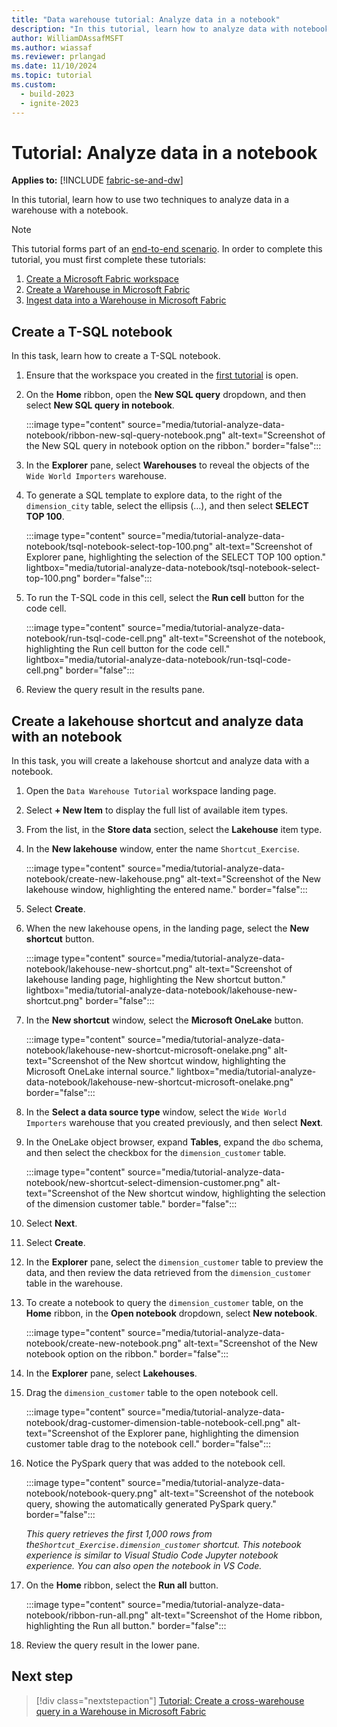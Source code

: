 ```yaml
---
title: "Data warehouse tutorial: Analyze data in a notebook"
description: "In this tutorial, learn how to analyze data with notebooks in a Fabric warehouse."
author: WilliamDAssafMSFT
ms.author: wiassaf
ms.reviewer: prlangad
ms.date: 11/10/2024
ms.topic: tutorial
ms.custom:
  - build-2023
  - ignite-2023
---
```


# Tutorial: Analyze data in a notebook

**Applies to:** [!INCLUDE [fabric-se-and-dw](includes/applies-to-version/fabric-se-and-dw.md)]

In this tutorial, learn how to use two techniques to analyze data in a warehouse with a notebook.

> [!NOTE]
> This tutorial forms part of an [end-to-end scenario](tutorial-introduction.md#data-warehouse-end-to-end-scenario). In order to complete this tutorial, you must first complete these tutorials:
>
> 1. [Create a Microsoft Fabric workspace](tutorial-create-workspace.md)
> 1. [Create a Warehouse in Microsoft Fabric](tutorial-create-warehouse.md)
> 1. [Ingest data into a Warehouse in Microsoft Fabric](tutorial-ingest-data.md)

## Create a T-SQL notebook

In this task, learn how to create a T-SQL notebook.

1. Ensure that the workspace you created in the [first tutorial](tutorial-create-workspace.md) is open.

1. On the **Home** ribbon, open the **New SQL query** dropdown, and then select **New SQL query in notebook**.

   :::image type="content" source="media/tutorial-analyze-data-notebook/ribbon-new-sql-query-notebook.png" alt-text="Screenshot of the New SQL query in notebook option on the ribbon." border="false":::

1. In the **Explorer** pane, select **Warehouses** to reveal the objects of the `Wide World Importers` warehouse.

1. To generate a SQL template to explore data, to the right of the `dimension_city` table, select the ellipsis (…), and then select **SELECT TOP 100**.

   :::image type="content" source="media/tutorial-analyze-data-notebook/tsql-notebook-select-top-100.png" alt-text="Screenshot of Explorer pane, highlighting the selection of the SELECT TOP 100 option." lightbox="media/tutorial-analyze-data-notebook/tsql-notebook-select-top-100.png" border="false":::

1. To run the T-SQL code in this cell, select the **Run cell** button for the code cell.

   :::image type="content" source="media/tutorial-analyze-data-notebook/run-tsql-code-cell.png" alt-text="Screenshot of the notebook, highlighting the Run cell button for the code cell." lightbox="media/tutorial-analyze-data-notebook/run-tsql-code-cell.png" border="false":::

1. Review the query result in the results pane.

## Create a lakehouse shortcut and analyze data with an notebook

In this task, you will create a lakehouse shortcut and analyze data with a notebook.

1. Open the `Data Warehouse Tutorial` workspace landing page.

1. Select **+ New Item** to display the full list of available item types.

1. From the list, in the **Store data** section, select the **Lakehouse** item type.

1. In the **New lakehouse** window, enter the name `Shortcut_Exercise`.

    :::image type="content" source="media/tutorial-analyze-data-notebook/create-new-lakehouse.png" alt-text="Screenshot of the New lakehouse window, highlighting the entered name." border="false":::

1. Select **Create**.

1. When the new lakehouse opens, in the landing page, select the **New shortcut** button.

    :::image type="content" source="media/tutorial-analyze-data-notebook/lakehouse-new-shortcut.png" alt-text="Screenshot of lakehouse landing page, highlighting the New shortcut button." lightbox="media/tutorial-analyze-data-notebook/lakehouse-new-shortcut.png" border="false":::

1. In the **New shortcut** window, select the **Microsoft OneLake** button.

    :::image type="content" source="media/tutorial-analyze-data-notebook/lakehouse-new-shortcut-microsoft-onelake.png" alt-text="Screenshot of the New shortcut window, highlighting the Microsoft OneLake internal source." lightbox="media/tutorial-analyze-data-notebook/lakehouse-new-shortcut-microsoft-onelake.png" border="false":::

1. In the **Select a data source type** window, select the `Wide World Importers` warehouse that you created previously, and then select **Next**.

1. In the OneLake object browser, expand **Tables**, expand the `dbo` schema, and then select the checkbox for the `dimension_customer` table.

    :::image type="content" source="media/tutorial-analyze-data-notebook/new-shortcut-select-dimension-customer.png" alt-text="Screenshot of the New shortcut window, highlighting the selection of the dimension customer table." border="false":::

1. Select **Next**.

1. Select **Create**.

1. In the **Explorer** pane, select the `dimension_customer` table to preview the data, and then review the data retrieved from the `dimension_customer` table in the warehouse.

1. To create a notebook to query the `dimension_customer` table, on the **Home** ribbon, in the **Open notebook** dropdown, select **New notebook**.

    :::image type="content" source="media/tutorial-analyze-data-notebook/create-new-notebook.png" alt-text="Screenshot of the New notebook option on the ribbon." border="false":::

1. In the **Explorer** pane, select **Lakehouses**.

1. Drag the `dimension_customer` table to the open notebook cell.

    :::image type="content" source="media/tutorial-analyze-data-notebook/drag-customer-dimension-table-notebook-cell.png" alt-text="Screenshot of the Explorer pane, highlighting the dimension customer table drag to the notebook cell." border="false":::

1. Notice the PySpark query that was added to the notebook cell.

    :::image type="content" source="media/tutorial-analyze-data-notebook/notebook-query.png" alt-text="Screenshot of the notebook query, showing the automatically generated PySpark query." border="false":::

    _This query retrieves the first 1,000 rows from the`Shortcut_Exercise.dimension_customer` shortcut. This notebook experience is similar to Visual Studio Code Jupyter notebook experience. You can also open the notebook in VS Code._

1. On the **Home** ribbon, select the **Run all** button.

    :::image type="content" source="media/tutorial-analyze-data-notebook/ribbon-run-all.png" alt-text="Screenshot of the Home ribbon, highlighting the Run all button." border="false":::

1. Review the query result in the lower pane.

## Next step

> [!div class="nextstepaction"]
> [Tutorial: Create a cross-warehouse query in a Warehouse in Microsoft Fabric](tutorial-sql-cross-warehouse-query-editor.md)
